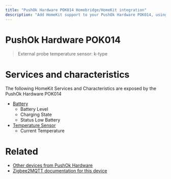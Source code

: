 ```yaml
---
title: "PushOk Hardware POK014 Homebridge/HomeKit integration"
description: "Add HomeKit support to your PushOk Hardware POK014, using Homebridge, Zigbee2MQTT and homebridge-z2m."
---
```

<!---
This file has been GENERATED using src/docgen/docgen.ts
DO NOT EDIT THIS FILE MANUALLY!
-->
# PushOk Hardware POK014
> External probe temperature sensor: k-type


# Services and characteristics
The following HomeKit Services and Characteristics are exposed by
the PushOk Hardware POK014

* [Battery](../../battery.md)
  * Battery Level
  * Charging State
  * Status Low Battery
* [Temperature Sensor](../../sensors.md)
  * Current Temperature


# Related
* [Other devices from PushOk Hardware](../index.md#pushok_hardware)
* [Zigbee2MQTT documentation for this device](https://www.zigbee2mqtt.io/devices/POK014.html)